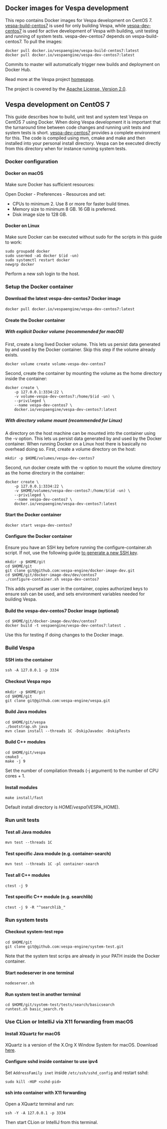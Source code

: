 ## Docker images for Vespa development

This repo contains Docker images for Vespa development on CentOS 7.
[vespa-build-centos7](https://hub.docker.com/repository/docker/vespaengine/vespa-build-centos7)
is used for only building Vespa, while
[vespa-dev-centos7](https://hub.docker.com/repository/docker/vespaengine/vespa-dev-centos7)
is used for active development of Vespa with building, unit testing and running of system tests.
vespa-dev-centos7 depends on vespa-build-centos7. To pull the images:

    docker pull docker.io/vespaengine/vespa-build-centos7:latest
    docker pull docker.io/vespaengine/vespa-dev-centos7:latest

Commits to master will automatically trigger new builds and deployment on Docker Hub.

Read more at the Vespa project [homepage](http://docs.vespa.ai).

The project is covered by the [Apache License, Version 2.0](https://www.apache.org/licenses/LICENSE-2.0).


## Vespa development on CentOS 7

This guide describes how to build, unit test and system test Vespa on CentOS 7 using Docker.
When doing Vespa development it is important that the turnaround time between code changes
and running unit tests and system tests is short.
[vespa-dev-centos7](https://hub.docker.com/repository/docker/vespaengine/vespa-dev-centos7)
provides a complete environment for this.
The code is compiled using mvn, cmake and make and then installed into your personal install directory.
Vespa can be executed directly from this directory when for instance running system tests.


### Docker configuration

#### Docker on macOS

Make sure Docker has sufficient resources:

Open Docker - Preferences - Resources and set:
* CPUs to minimum 2. Use 8 or more for faster build times.
* Memory size to minimum 8 GB. 16 GB is preferred.
* Disk image size to 128 GB.

#### Docker on Linux

Make sure Docker can be executed without sudo for the scripts in this guide to work:

    sudo groupadd docker
    sudo usermod -aG docker $(id -un)
    sudo systemctl restart docker
    newgrp docker

Perform a new ssh login to the host.


### Setup the Docker container

#### Download the latest vespa-dev-centos7 Docker image

    docker pull docker.io/vespaengine/vespa-dev-centos7:latest

#### Create the Docker container

##### With explicit Docker volume (recommended for macOS)

First, create a long lived Docker volume.
This lets us persist data generated by and used by the Docker container.
Skip this step if the volume already exists.

    docker volume create volume-vespa-dev-centos7

Second, create the container by mounting the volume as the home directory inside the container:

    docker create \
        -p 127.0.0.1:3334:22 \
        -v volume-vespa-dev-centos7:/home/$(id -un) \
        --privileged \
        --name vespa-dev-centos7 \
        docker.io/vespaengine/vespa-dev-centos7:latest

##### With directory volume mount (recommended for Linux)

A directory on the host machine can be mounted into the container using the -v option.
This lets us persist data generated by and used by the Docker container.
When running Docker on a Linux host there is basically no overhead doing so.
First, create a volume directory on the host:

    mkdir -p $HOME/volumes/vespa-dev-centos7

Second, run docker create with the -v option to mount the volume directory as the home directory in the container:

    docker create \
        -p 127.0.0.1:3334:22 \
        -v $HOME/volumes/vespa-dev-centos7:/home/$(id -un) \
        --privileged \
        --name vespa-dev-centos7 \
        docker.io/vespaengine/vespa-dev-centos7:latest

#### Start the Docker container

    docker start vespa-dev-centos7

#### Configure the Docker container

Ensure you have an SSH key before running the configure-container.sh script.
If not, use the following guide
[to generate a new SSH key](https://help.github.com/en/github/authenticating-to-github/generating-a-new-ssh-key-and-adding-it-to-the-ssh-agent).

    mkdir -p $HOME/git
    cd $HOME/git
    git clone git@github.com:vespa-engine/docker-image-dev.git
    cd $HOME/git/docker-image-dev/dev/centos7
    ./configure-container.sh vespa-dev-centos7

This adds yourself as user in the container, copies authorized keys to ensure ssh can be used,
and sets environment variables needed for building Vespa.

#### Build the vespa-dev-centos7 Docker image (optional)

    cd $HOME/git/docker-image-dev/dev/centos7
    docker build -t vespaengine/vespa-dev-centos7:latest .

Use this for testing if doing changes to the Docker image.


### Build Vespa

#### SSH into the container

    ssh -A 127.0.0.1 -p 3334

#### Checkout Vespa repo

    mkdir -p $HOME/git
    cd $HOME/git
    git clone git@github.com:vespa-engine/vespa.git

#### Build Java modules

    cd $HOME/git/vespa
    ./bootstrap.sh java
    mvn clean install --threads 1C -DskipJavadoc -DskipTests

#### Build C++ modules

    cd $HOME/git/vespa
    cmake3 .
    make -j 9

Set the number of compilation threads (-j argument) to the number of CPU cores + 1.

#### Install modules

    make install/fast

Default install directory is $HOME/vespa ($VESPA_HOME).


### Run unit tests

#### Test all Java modules

    mvn test --threads 1C

#### Test specific Java module (e.g. container-search)

    mvn test --threads 1C -pl container-search

#### Test all C++ modules

    ctest -j 9

#### Test specific C++ module (e.g. searchlib)

    ctest -j 9 -R "^searchlib_"


### Run system tests

#### Checkout system-test repo

    cd $HOME/git
    git clone git@github.com:vespa-engine/system-test.git

Note that the system test scrips are already in your PATH inside the Docker container.

#### Start nodeserver in one terminal

    nodeserver.sh

#### Run system test in another terminal

    cd $HOME/git/system-test/tests/search/basicsearch
    runtest.sh basic_search.rb


### Use CLion or IntelliJ via X11 forwarding from macOS

#### Install XQuartz for macOS
XQuartz is a version of the X.Org X Window System for macOS. Download
[here](https://www.xquartz.org/).

#### Configure sshd inside container to use ipv4
Set ```AddressFamily inet``` inside ```/etc/ssh/sshd_config``` and restart sshd:

    sudo kill -HUP <sshd-pid>

#### ssh into container with X11 forwarding
Open a XQuartz terminal and run:

    ssh -Y -A 127.0.0.1 -p 3334

Then start CLion or IntelliJ from this terminal.
